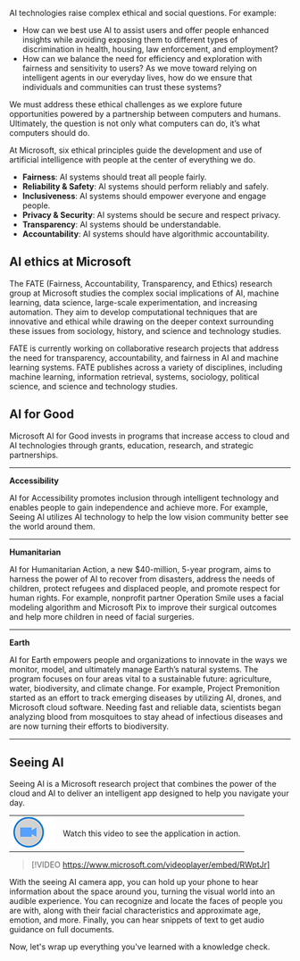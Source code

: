 AI technologies raise complex ethical and social questions. For example: 

- How can we best use AI to assist users and offer people enhanced insights while avoiding exposing them to different types of discrimination in health, housing, law enforcement, and employment?
- How can we balance the need for efficiency and exploration with fairness and sensitivity to users? As we move toward relying on intelligent agents in our everyday lives, how do we ensure that individuals and communities can trust these systems?

We must address these ethical challenges as we explore future opportunities powered by a partnership between computers and humans. Ultimately, the question is not only what computers can do, it’s what computers should do.

At Microsoft, six ethical principles guide the development and use of artificial intelligence with people at the center of everything we do.

- **Fairness**: AI systems should treat all people fairly.
- **Reliability & Safety**: AI systems should perform reliably and safely.
- **Inclusiveness**: AI systems should empower everyone and engage people.
- **Privacy & Security**: AI systems should be secure and respect privacy.
- **Transparency**: AI systems should be understandable.
- **Accountability**: AI systems should have algorithmic accountability.

## AI ethics at Microsoft

The FATE (Fairness, Accountability, Transparency, and Ethics) research group at Microsoft studies the complex social implications of AI, machine learning, data science, large-scale experimentation, and increasing automation. They aim to develop computational techniques that are innovative and ethical while drawing on the deeper context surrounding these issues from sociology, history, and science and technology studies.

FATE is currently working on collaborative research projects that address the need for transparency, accountability, and fairness in AI and machine learning systems. FATE publishes across a variety of disciplines, including machine learning, information retrieval, systems, sociology, political science, and science and technology studies.

## AI for Good

Microsoft AI for Good invests in programs that increase access to cloud and AI technologies through grants, education, research, and strategic partnerships.

-----------------------

**Accessibility**

AI for Accessibility promotes inclusion through intelligent technology and enables people to gain independence and achieve more. For example, Seeing AI utilizes AI technology to help the low vision community better see the world around them.

-----------------------

**Humanitarian**

AI for Humanitarian Action, a new $40-million, 5-year program, aims to harness the power of AI to recover from disasters, address the needs of children, protect refugees and displaced people, and promote respect for human rights. For example, nonprofit partner Operation Smile uses a facial modeling algorithm and Microsoft Pix to improve their surgical outcomes and help more children in need of facial surgeries.

-----------------------

**Earth**

AI for Earth empowers people and organizations to innovate in the ways we monitor, model, and ultimately manage Earth’s natural systems. The program focuses on four areas vital to a sustainable future: agriculture, water, biodiversity, and climate change. For example, Project Premonition started as an effort to track emerging diseases by utilizing AI, drones, and Microsoft cloud software. Needing fast and reliable data, scientists began analyzing blood from mosquitoes to stay ahead of infectious diseases and are now turning their efforts to biodiversity.

-----------------------

## Seeing AI

Seeing AI is a Microsoft research project that combines the power of the cloud and AI to deliver an intelligent app designed to help you navigate your day.

|  |  |
| ------------ | -------------| 
|![Icon indicating play video](../media/video-icon.png)|Watch this video to see the application in action.|

>[!VIDEO https://www.microsoft.com/videoplayer/embed/RWptJr]

With the seeing AI camera app, you can hold up your phone to hear information about the space around you, turning the visual world into an audible experience. You can recognize and locate the faces of people you are with, along with their facial characteristics and approximate age, emotion, and more. Finally, you can hear snippets of text to get audio guidance on full documents.

Now, let's wrap up everything you've learned with a knowledge check.

